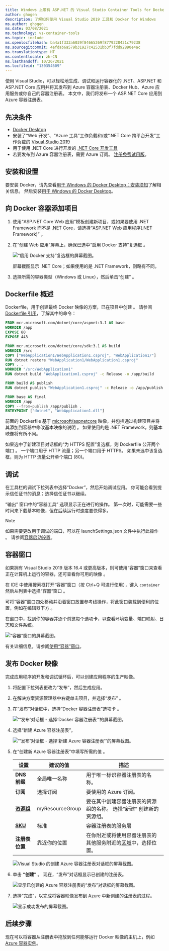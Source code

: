 ```yaml
---
title: Windows 上带有 ASP.NET 的 Visual Studio Container Tools for Docker
author: ghogen
description: 了解如何使用 Visual Studio 2019 工具和 Docker for Windows
ms.author: ghogen
ms.date: 03/08/2021
ms.technology: vs-container-tools
ms.topic: include
ms.openlocfilehash: ba4a1f333a6039f84665269f8779228431c79238
ms.sourcegitcommit: 4efdab6a579b31927c42531bb3f7fdd92890e4ac
ms.translationtype: HT
ms.contentlocale: zh-CN
ms.lasthandoff: 10/26/2021
ms.locfileid: "130354609"
---
```

使用 Visual Studio，可以轻松地生成、调试和运行容器化的 .NET、ASP.NET 和 ASP.NET Core 应用并将其发布到 Azure 容器注册表、Docker Hub、Azure 应用服务或你自己的容器注册表。 本文中，我们将发布一个 ASP.NET Core 应用到 Azure 容器注册表。

## <a name="prerequisites"></a>先决条件

* [Docker Desktop](https://hub.docker.com/editions/community/docker-ce-desktop-windows)
* 安装了“Web 开发”、“Azure 工具”工作负载和/或“.NET Core 跨平台开发”工作负载的 [Visual Studio 2019](https://visualstudio.microsoft.com/downloads)   
* 用于使用 .NET Core 进行开发的 [.NET Core 开发工具](https://dotnet.microsoft.com/download/dotnet-core/)
* 若要发布到 Azure 容器注册表，需要 Azure 订阅。 [注册免费试用版](https://azure.microsoft.com/free/dotnet/)。

## <a name="installation-and-setup"></a>安装和设置

要安装 Docker，请先查看[用于 Windows 的 Docker Desktop：安装须知](https://docs.docker.com/docker-for-windows/install/#what-to-know-before-you-install)了解相关信息。 然后安装[用于 Windows 的 Docker Desktop](https://hub.docker.com/editions/community/docker-ce-desktop-windows)。

## <a name="add-a-project-to-a-docker-container"></a>向 Docker 容器添加项目

1. 使用“ASP.NET Core Web 应用”模板创建新项目，或如果要使用 .NET Framework 而不是 .NET Core，请选择“ASP.NET Web 应用程序(.NET Framework)” 。
1. 在“创建 Web 应用”屏幕上，确保已选中“启用 Docker 支持”复选框 。

   ![“启用 Docker 支持”复选框的屏幕截图。](../../media/container-tools/vs-2019/webapp-additional-information-31-docker.png)

   屏幕截图显示 .NET Core；如果使用的是 .NET Framework，则略有不同。

1. 选择所需的容器类型（Windows 或 Linux），然后单击“创建”  。

## <a name="dockerfile-overview"></a>Dockerfile 概述

Dockerfile，用于创建最终 Docker 映像的方案，已在项目中创建  。 请参阅 [Dockerfile 引用](https://docs.docker.com/engine/reference/builder/)，了解其中的命令：

```dockerfile
FROM mcr.microsoft.com/dotnet/core/aspnet:3.1 AS base
WORKDIR /app
EXPOSE 80
EXPOSE 443

FROM mcr.microsoft.com/dotnet/core/sdk:3.1 AS build
WORKDIR /src
COPY ["WebApplication1/WebApplication1.csproj", "WebApplication1/"]
RUN dotnet restore "WebApplication1/WebApplication1.csproj"
COPY . .
WORKDIR "/src/WebApplication1"
RUN dotnet build "WebApplication1.csproj" -c Release -o /app/build

FROM build AS publish
RUN dotnet publish "WebApplication1.csproj" -c Release -o /app/publish

FROM base AS final
WORKDIR /app
COPY --from=publish /app/publish .
ENTRYPOINT ["dotnet", "WebApplication1.dll"]
```

前面的 Dockerfile 基于 [microsoft/aspnetcore](https://hub.docker.com/r/microsoft/aspnetcore/) 映像，并包括通过构建项目并将其添加到容器中修改基本映像的说明  。 如果使用的是 .NET Framework，则基本映像将有所不同。

如果选中了新建项目对话框的“为 HTTPS 配置”复选框，则 Dockerfile 公开两个端口   。 一个端口用于 HTTP 流量；另一个端口用于 HTTPS。 如果未选中该复选框，则为 HTTP 流量公开单个端口 (80)。

## <a name="debug"></a>调试

在工具栏的调试下拉列表中选择“Docker”，然后开始调试应用。 你可能会看到提示信任证书的消息；选择信任证书以继续。

“输出”  窗口中的“容器工具”  选项显示正在进行的操作。 第一次时，可能需要一些时间来下载基本映像，但在后续运行时速度要快得多。

>[!NOTE]
> 如果需要更改用于调试的端口，可以在 launchSettings.json 文件中执行此操作  。 请参阅[容器启动设置](../../container-launch-settings.md)。

## <a name="containers-window"></a>容器窗口

如果拥有 Visual Studio 2019 版本 16.4 或更高版本，则可使用“容器”窗口来查看正在计算机上运行的容器，还可查看你可用的映像  。

在 IDE 中使用搜索框打开“容器”窗口（按 Ctrl+Q 可进行使用），键入 `container`然后从列表中选择“容器”窗口     。

可将“容器”窗口四处移动并沿着窗口放置参考线操作，将此窗口装载到便利的位置，例如在编辑器下方  。

在窗口中，找到你的容器并逐个浏览每个选项卡，以查看环境变量、端口映射、日志和文件系统。

![“容器”窗口的屏幕截图。](../../media/overview/vs-2019/container-tools-window.png)

有关详细信息，请参阅[使用“容器”窗口](../../view-and-diagnose-containers.md)。

## <a name="publish-docker-images"></a>发布 Docker 映像

完成应用程序的开发和调试循环后，可以创建应用程序的生产映像。

1. 将配置下拉列表更改为“发布”，然后生成应用。
1. 在解决方案资源管理器中右键单击项目，并选择“发布” 。
1. 在“发布”对话框中，选择“Docker 容器注册表”选项卡 。

   ![“‘发布’对话框 - 选择‘Docker 容器注册表’”的屏幕截图。](../../media/container-tools/vs-2019/docker-container-registry.png)

1. 选择“新建 Azure 容器注册表”。

   ![“‘发布’对话框 - 选择‘新建 Azure 容器注册表’”的屏幕截图。](../../media/container-tools/vs-2019/select-existing-or-create-new-azure-container-registry.png)

1. 在“创建新 Azure 容器注册表”中填写所需的值  。

    | 设置      | 建议的值  | 描述                                |
    | ------------ |  ------- | -------------------------------------------------- |
    | **DNS 前缀** | 全局唯一名称 | 用于唯一标识容器注册表的名称。 |
    | **订阅** | 选择订阅 | 要使用的 Azure 订阅。 |
    | **[资源组](/azure/azure-resource-manager/resource-group-overview)** | myResourceGroup |  要在其中创建容器注册表的资源组的名称。 选择“新建”  创建新的资源组。|
    | **[SKU](/azure/container-registry/container-registry-skus)** | 标准 | 容器注册表的服务层  |
    | **注册表位置** | 靠近你的位置 | 在你附近或将使用容器注册表的其他服务附近的[区域](https://azure.microsoft.com/regions/)中，选择位置。 |

    ![Visual Studio 的创建 Azure 容器注册表对话框的屏幕截图。][0]

1. 单击 **“创建”** 。 现在，“发布”对话框显示已创建的注册表。

   ![显示已创建的 Azure 容器注册表的“发布”对话框的屏幕截图。](../../media/container-tools/vs-2019/created-azure-container-registry.png)

1. 选择“完成”，以完成将容器映像发布到 Azure 中新创建的注册表的过程。

   ![显示成功发布的屏幕截图。](../../media/container-tools/vs-2019/publish-succeeded.png)

## <a name="next-steps"></a>后续步骤

现在可以将容器从注册表中拖放到任何能够运行 Docker 映像的主机上，例如[Azure 容器实例](/azure/container-instances/container-instances-tutorial-deploy-app)。

[0]:../../media/hosting-web-apps-in-docker/vs-azure-container-registry-provisioning-dialog-2019.png
